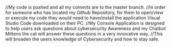 //My code is pushed and all my commits are to the master branch.
//In order for someone who has located my Github Repository, for them to open/view or execute my code they would need to have/install the application Visual Studio Code downloaded on their PC.
//My Console Application is designed to help users ask questions about cybersecurity Awareness and my Chatbot Mittens the cat will answer these questions in a very innovative way. 
//This will broaden the users knowledge of Cybersecurity and how to stay safe.

